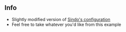 ## Info
- Slightly modified version of [Sindo's configuration](https://github.com/JazzyGrim/dotfiles/tree/master)
- Feel free to take whatever you'd like from this example
